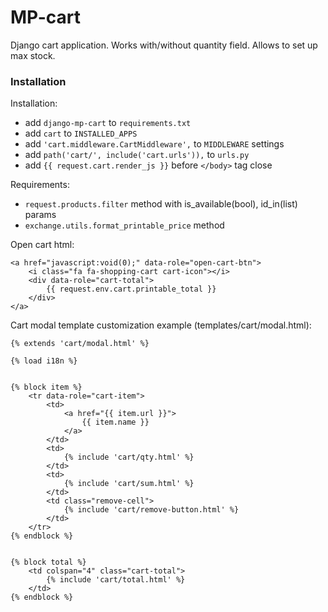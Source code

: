 # MP-cart

Django cart application. Works with/without quantity field. 
Allows to set up max stock.

### Installation

Installation:
* add `django-mp-cart` to `requirements.txt`
* add `cart` to `INSTALLED_APPS`
* add `'cart.middleware.CartMiddleware',` to `MIDDLEWARE` settings
* add `path('cart/', include('cart.urls')),` to `urls.py`
* add `{{ request.cart.render_js }}` before `</body>` tag close

Requirements:
* `request.products.filter` method with is_available(bool), id_in(list) params
* `exchange.utils.format_printable_price` method


Open cart html:
```
<a href="javascript:void(0);" data-role="open-cart-btn">
    <i class="fa fa-shopping-cart cart-icon"></i>
    <div data-role="cart-total">
        {{ request.env.cart.printable_total }}
    </div>
</a>
```

Cart modal template customization example (templates/cart/modal.html):
```
{% extends 'cart/modal.html' %}
 
{% load i18n %}
 
 
{% block item %}
    <tr data-role="cart-item">
        <td>
            <a href="{{ item.url }}">
                {{ item.name }}
            </a>
        </td>
        <td>
            {% include 'cart/qty.html' %}
        </td>
        <td>
            {% include 'cart/sum.html' %}
        </td>
        <td class="remove-cell">
            {% include 'cart/remove-button.html' %}
        </td>
    </tr>
{% endblock %}
 
 
{% block total %}
    <td colspan="4" class="cart-total">
        {% include 'cart/total.html' %}
    </td>
{% endblock %}
```

